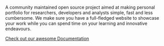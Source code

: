 A community maintained open source project aimed at making personal portfolio for researchers, developers and analysts simple, fast and less cumbersome. We make sure you have a full-fledged website to showcase your work while you can spend time on your learning and innovative endeavours.

[Check out our awesome Documentation](https://smaranjitghose.github.io/awesome-portfolio-websites/)
